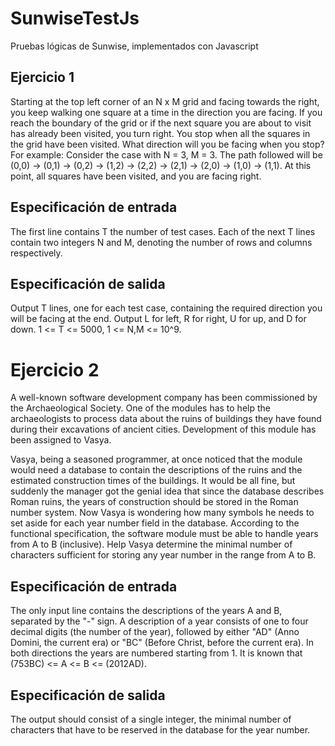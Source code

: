 # SunwiseTestJs
Pruebas lógicas de Sunwise, implementados con Javascript

## Ejercicio 1
Starting at the top left corner of an N x M grid and facing towards the right, you keep walking one square at a time in the direction you are facing. If you reach the boundary of the grid or if the next square you are about to visit has already been visited, you turn right. You stop when all the squares in the grid have been visited. What direction will you be facing when you stop? For example: Consider the case with N = 3, M = 3. The path followed will be (0,0) -> (0,1) -> (0,2) -> (1,2) -> (2,2) -> (2,1) -> (2,0) -> (1,0) -> (1,1). At this point, all squares have been visited, and you are facing right.

## Especificación de entrada
The first line contains T the number of test cases. Each of the next T lines contain two integers N and M, denoting the number of rows and columns respectively.

## Especificación de salida
Output T lines, one for each test case, containing the required direction you will be facing at the end. Output L for left, R for right, U for up, and D for down. 1 <= T <= 5000, 1 <= N,M <= 10^9.

# Ejercicio 2

A well-known software development company has been commissioned by the Archaeological Society. One of the modules has to help the archaeologists to process data about the ruins of buildings they have found during their excavations of ancient cities. Development of this module has been assigned to Vasya.

Vasya, being a seasoned programmer, at once noticed that the module would need a database to contain the descriptions of the ruins and the estimated construction times of the buildings. It would be all fine, but suddenly the manager got the genial idea that since the database describes Roman ruins, the years of construction should be stored in the Roman number system. Now Vasya is wondering how many symbols he needs to set aside for each year number field in the database. According to the functional specification, the software module must be able to handle years from A to B (inclusive). Help Vasya determine the minimal number of characters sufficient for storing any year number in the range from A to B.

## Especificación de entrada
The only input line contains the descriptions of the years A and B, separated by the "-" sign. A description of a year consists of one to four decimal digits (the number of the year), followed by either "AD" (Anno Domini, the current era) or "BC" (Before Christ, before the current era). In both directions the years are numbered starting from 1. It is known that (753BC) <= A <= B <= (2012AD).

## Especificación de salida

The output should consist of a single integer, the minimal number of characters that have to be reserved in the database for the year number.

